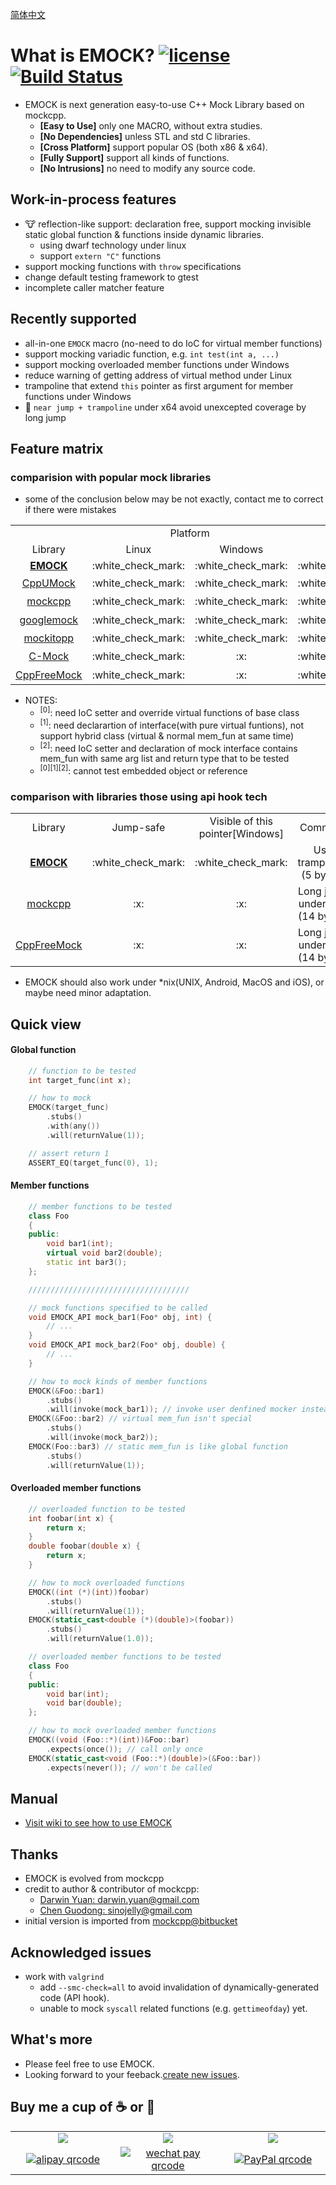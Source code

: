 [简体中文](./README.md)

# What is EMOCK?      [![license](https://img.shields.io/badge/license-Apache%202-brightgreen.svg?style=flat)](https://github.com/ez8-co/emock/blob/master/LICENSE)  [![Build Status](https://orca-zhang.semaphoreci.com/badges/emock/branches/master.svg?style=shields&key=e50d1d29-31e5-4977-950f-3eff3da05650)](https://orca-zhang.semaphoreci.com/projects/emock)

- EMOCK is next generation easy-to-use C++ Mock Library based on mockcpp.
  - **[Easy to Use]** only one MACRO, without extra studies.
  - **[No Dependencies]** unless STL and std C libraries.
  - **[Cross Platform]** support popular OS (both x86 & x64).
  - **[Fully Support]** support all kinds of functions.
  - **[No Intrusions]** no need to modify any source code.

## Work-in-process features

- :cow: reflection-like support: declaration free, support mocking invisible static global function & functions inside dynamic libraries.
  - using dwarf technology under linux
  - support `extern "C"` functions
- support mocking functions with `throw` specifications
- change default testing framework to gtest
- incomplete caller matcher feature

## Recently supported

- all-in-one `EMOCK` macro (no-need to do IoC for virtual member functions)
- support mocking variadic function, e.g. `int test(int a, ...)`
- support mocking overloaded member functions under Windows
- reduce warning of getting address of virtual method under Linux
- trampoline that extend `this` pointer as first argument for member functions under Windows
- :clap: `near jump + trampoline` under x64 avoid unexcepted coverage by long jump

## Feature matrix

### comparision with popular mock libraries

- some of the conclusion below may be not exactly, contact me to correct if there were mistakes

<table style="text-align: center">
   <tr>
      <td></td>
      <td colspan="2">Platform</td>
      <td colspan="3">Member function</td>
      <td colspan="3">General function</td>
      <td>Misc</td>
   </tr>
   <tr>
      <td>Library</td>
      <td>Linux</td>
      <td>Windows</td>
      <td>Virtual</td>
      <td>Normal</td>
      <td>Static</td>
      <td>Global</td>
      <td>Variadic</td>
      <td>Template</td>
      <td>Intrusion-free</td>
   </tr>
   <tr>
      <td><a href="https://github.com/ez8-co/emock"><strong>EMOCK</strong></a></td>
      <td>:white_check_mark:</td>
      <td>:white_check_mark:</td>
      <td>:white_check_mark:</td>
      <td>:white_check_mark:</td>
      <td>:white_check_mark:</td>
      <td>:white_check_mark:</td>
      <td>:white_check_mark:</td>
      <td>:white_check_mark:</td>
      <td>:white_check_mark:</td>
   </tr>
   <tr>
      <td><a href="https://github.com/cpputest/cpputest">CppUMock</a></td>
      <td>:white_check_mark:</td>
      <td>:white_check_mark:</td>
      <td>:white_check_mark:</td>
      <td>:x:</td>
      <td>:white_check_mark:</td>
      <td>:white_check_mark:</td>
      <td>:white_check_mark:</td>
      <td>:white_check_mark:</td>
      <td>:x:<sup>[0]</sup></td>
   </tr>
   <tr>
      <td><a href="https://github.com/sinojelly/mockcpp">mockcpp</a></td>
      <td>:white_check_mark:</td>
      <td>:white_check_mark:</td>
      <td>:white_check_mark:</td>
      <td>:x:</td>
      <td>:white_check_mark:</td>
      <td>:white_check_mark:</td>
      <td>:x:</td>
      <td>:white_check_mark:</td>
      <td>:x:<sup>[1]</sup></td>
   </tr>
   <tr>
      <td><a href="https://github.com/google/googletest/tree/master/googlemock">googlemock</a></td>
      <td>:white_check_mark:</td>
      <td>:white_check_mark:</td>
      <td>:white_check_mark:</td>
      <td>:x:</td>
      <td>:x:</td>
      <td>:x:</td>
      <td>:x:</td>
      <td>:x:</td>
      <td>:x:<sup>[2]</sup></td>
   </tr>
   <tr>
      <td><a href="https://github.com/tpounds/mockitopp">mockitopp</a></td>
      <td>:white_check_mark:</td>
      <td>:white_check_mark:</td>
      <td>:white_check_mark:</td>
      <td>:x:</td>
      <td>:x:</td>
      <td>:x:</td>
      <td>:x:</td>
      <td>:x:</td>
      <td>:x:<sup>[1]</sup></td>
   </tr>
   <tr>
      <td><a href="https://github.com/hjagodzinski/C-Mock">C-Mock</a></td>
      <td>:white_check_mark:</td>
      <td>:x:</td>
      <td>:white_check_mark:</td>
      <td>:white_check_mark:</td>
      <td>:white_check_mark:</td>
      <td>:white_check_mark:</td>
      <td>:x:</td>
      <td>:x:</td>
      <td>:x:<sup>[1]</sup></td>
   </tr>
   <tr>
      <td><a href="https://github.com/gzc9047/CppFreeMock">CppFreeMock</a></td>
      <td>:white_check_mark:</td>
      <td>:x:</td>
      <td>:white_check_mark:</td>
      <td>:white_check_mark:</td>
      <td>:white_check_mark:</td>
      <td>:white_check_mark:</td>
      <td>:white_check_mark:</td>
      <td>:white_check_mark:</td>
      <td>:x:<sup>[1]</sup></td>
   </tr>
</table>

- NOTES:
  - <sup>[0]</sup>: need IoC setter and override virtual functions of base class
  - <sup>[1]</sup>: need declarartion of interface(with pure virtual funtions), not support hybrid class (virtual & normal mem_fun at same time)
  - <sup>[2]</sup>: need IoC setter and declaration of mock interface contains mem_fun with same arg list and return type that to be tested 
  - <sup>[0]</sup><sup>[1]</sup><sup>[2]</sup>: cannot test embedded object or reference

### comparison with libraries those using api hook tech

<table style="text-align: center">
   <tr>
      <td>Library</td>
      <td>Jump-safe</td>
      <td>Visible of this pointer[Windows]</td>
      <td>Comment</td>
   </tr>
   <tr>
      <td><a href="https://github.com/ez8-co/emock"><strong>EMOCK</strong></a></td>
      <td>:white_check_mark:</td>
      <td>:white_check_mark:</td>
      <td>Use trampoline (5 bytes)</td>
   </tr>
   <tr>
      <td><a href="https://github.com/sinojelly/mockcpp">mockcpp</a></td>
      <td>:x:</td>
      <td>:x:</td>
      <td>Long jump under x64 (14 bytes)</td>
   </tr>
   <tr>
      <td><a href="https://github.com/gzc9047/CppFreeMock">CppFreeMock</a></td>
      <td>:x:</td>
      <td>:x:</td>
      <td>Long jump under x64 (14 bytes)</td>
   </tr>
</table>

- EMOCK should also work under \*nix(UNIX, Android, MacOS and iOS), or maybe need minor adaptation.

## Quick view

#### Global function

  ```cpp
      // function to be tested
      int target_func(int x);

      // how to mock
      EMOCK(target_func)
          .stubs()
          .with(any())
          .will(returnValue(1));

      // assert return 1
      ASSERT_EQ(target_func(0), 1);
  ```

#### Member functions

  ```cpp
      // member functions to be tested
      class Foo
      {
      public:
          void bar1(int);
          virtual void bar2(double);
          static int bar3();
      };

      ////////////////////////////////////

      // mock functions specified to be called
      void EMOCK_API mock_bar1(Foo* obj, int) {
          // ...
      }
      void EMOCK_API mock_bar2(Foo* obj, double) {
          // ...
      }

      // how to mock kinds of member functions
      EMOCK(&Foo::bar1)
          .stubs()
          .will(invoke(mock_bar1)); // invoke user denfined mocker instead of return value
      EMOCK(&Foo::bar2) // virtual mem_fun isn't special
          .stubs()
          .will(invoke(mock_bar2));
      EMOCK(Foo::bar3) // static mem_fun is like global function
          .stubs()
          .will(returnValue(1));
  ```

#### Overloaded member functions

  ```cpp
      // overloaded function to be tested
      int foobar(int x) {
          return x;
      }
      double foobar(double x) {
          return x;
      }

      // how to mock overloaded functions
      EMOCK((int (*)(int))foobar)
          .stubs()
          .will(returnValue(1));
      EMOCK(static_cast<double (*)(double)>(foobar))
          .stubs()
          .will(returnValue(1.0));

      // overloaded member functions to be tested
      class Foo
      {
      public:
          void bar(int);
          void bar(double);
      };

      // how to mock overloaded member functions
      EMOCK((void (Foo::*)(int))&Foo::bar)
          .expects(once()); // call only once
      EMOCK(static_cast<void (Foo::*)(double)>(&Foo::bar))
          .expects(never()); // won't be called
  ```

## Manual

- [Visit wiki to see how to use EMOCK](https://github.com/ez8-co/emock/wiki)

## Thanks

- EMOCK is evolved from mockcpp
- credit to author & contributor of mockcpp:
  - [Darwin Yuan: darwin.yuan@gmail.com](https://github.com/godsme)
  - [Chen Guodong: sinojelly@gmail.com](https://github.com/sinojelly)
- initial version is imported from [mockcpp@bitbucket](https://bitbucket.org/godsme/mockcpp)

## Acknowledged issues

- work with `valgrind`
  - add `--smc-check=all` to avoid invalidation of dynamically-generated code (API hook).
  - unable to mock `syscall` related functions (e.g. `gettimeofday`) yet.

## What's more

- Please feel free to use EMOCK.
- Looking forward to your feeback.[create new issues](https://github.com/ez8-co/emock/issues/new).

## Buy me a cup of ☕️ or 🍺

<table style="text-align: center">
   <tr>
      <td width="33%"><a href="HTTPS://QR.ALIPAY.COM/FKX02095IUNLWM3PSPWD5A"><img src="https://img.shields.io/badge/donate-alipay-blue.svg" /></a></td>
      <td width="33%"><a href="http://ez8.co/wxpay.jpg"><img src="https://img.shields.io/badge/donate-wechat_pay-brightgreen.svg" /></a></td>
      <td width="33%"><a href="http://www.paypal.me/orcazhang"><img src="https://img.shields.io/badge/donate-paypal-yellow.svg" /></a></td>
   </tr>
   <tr>
      <td><a href="HTTPS://QR.ALIPAY.COM/FKX02095IUNLWM3PSPWD5A"><img src="http://ez8.co/alipay.jpg" alt="alipay qrcode" align=center /></a></td>
      <td><a href="http://ez8.co/wxpay.jpg"><img src="http://ez8.co/wxpay.jpg" alt="wechat pay qrcode" align=center /></a></td>
      <td><a href="http://www.paypal.me/orcazhang"><img src="http://ez8.co/paypal.png" alt="PayPal qrcode" align=center /></a></td>
   </tr>
</table>
